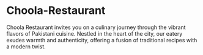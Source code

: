 # Choola-Restaurant
Choola Restaurant invites you on a culinary journey through the vibrant flavors of Pakistani  cuisine. Nestled in the heart of the city, our eatery exudes warmth and authenticity, offering a fusion of traditional recipes with a modern twist.
